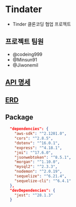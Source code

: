 # Tindater

- Tinder 클론코딩 협업 프로젝트

## 프로젝트 팀원

- @codeing999
- @Minsun91
- @Jiwonemil

## [API 명세](doc/API.md)

## [ERD](doc/ERD.md)

## Package

```json
  "dependencies": {
    "aws-sdk": "^2.1201.0",
    "cors": "^2.8.5",
    "dotenv": "^16.0.1",
    "express": "^4.18.1",
    "joi": "^17.6.0",
    "jsonwebtoken": "^8.5.1",
    "morgan": "^1.10.0",
    "mysql2": "^2.3.3",
    "nodemon": "^2.0.19",
    "sequelize": "^6.21.4",
    "sequelize-cli": "^6.4.1"
  },
  "devDependencies": {
    "jest": "^28.1.3"
  }
```

